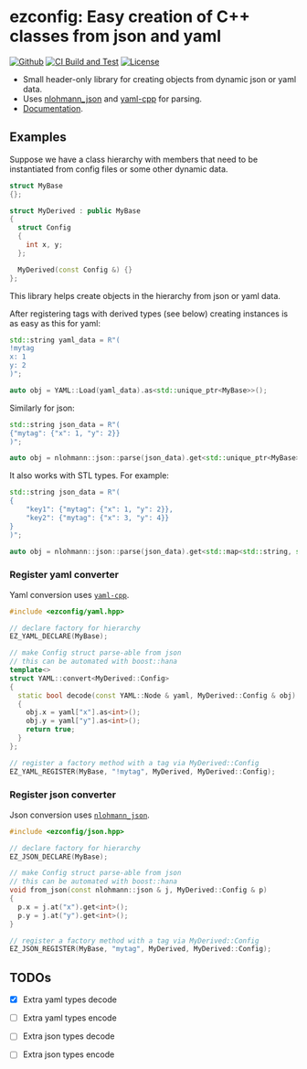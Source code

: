 # ezconfig: Easy creation of C++ classes from json and yaml

[![Github][lines-shield]][lines-link]
[![CI Build and Test][ci-shield]][ci-link]
[![License][license-shield]][license-link]

* Small header-only library for creating objects from dynamic json or yaml data.
* Uses [nlohmann_json][nlohjson-link] and [yaml-cpp][yamlcpp-link] for parsing.
* [Documentation][doc-link].

## Examples

Suppose we have a class hierarchy with members that need to be instantiated from config files or
some other dynamic data.
```cpp
struct MyBase
{};

struct MyDerived : public MyBase
{
  struct Config
  {
    int x, y;
  };

  MyDerived(const Config &) {}
};
```
This library helps create objects in the hierarchy from json or yaml data.

After registering tags with derived types (see below) creating instances is as easy as this for yaml:

```cpp
std::string yaml_data = R"(
!mytag
x: 1
y: 2
)";

auto obj = YAML::Load(yaml_data).as<std::unique_ptr<MyBase>>();
```
Similarly for json:
```cpp
std::string json_data = R"(
{"mytag": {"x": 1, "y": 2}}
)";

auto obj = nlohmann::json::parse(json_data).get<std::unique_ptr<MyBase>>();
```
It also works with STL types. For example:
```cpp
std::string json_data = R"(
{
    "key1": {"mytag": {"x": 1, "y": 2}},
    "key2": {"mytag": {"x": 3, "y": 4}}
}
)";

auto obj = nlohmann::json::parse(json_data).get<std::map<std::string, std::unique_ptr<MyBase>>>();
```

### Register yaml converter

Yaml conversion uses [`yaml-cpp`][yamlcpp-link].

```cpp
#include <ezconfig/yaml.hpp>

// declare factory for hierarchy
EZ_YAML_DECLARE(MyBase);

// make Config struct parse-able from json
// this can be automated with boost::hana
template<>
struct YAML::convert<MyDerived::Config>
{
  static bool decode(const YAML::Node & yaml, MyDerived::Config & obj)
  {
    obj.x = yaml["x"].as<int>();
    obj.y = yaml["y"].as<int>();
    return true;
  }
};

// register a factory method with a tag via MyDerived::Config
EZ_YAML_REGISTER(MyBase, "!mytag", MyDerived, MyDerived::Config);
```

### Register json converter

Json conversion uses [`nlohmann_json`][nlohjson-link].

```cpp
#include <ezconfig/json.hpp>

// declare factory for hierarchy
EZ_JSON_DECLARE(MyBase);

// make Config struct parse-able from json
// this can be automated with boost::hana
void from_json(const nlohmann::json & j, MyDerived::Config & p)
{
  p.x = j.at("x").get<int>();
  p.y = j.at("y").get<int>();
}

// register a factory method with a tag via MyDerived::Config
EZ_JSON_REGISTER(MyBase, "mytag", MyDerived, MyDerived::Config);
```

## TODOs

- [x] Extra yaml types decode
- [ ] Extra yaml types encode
- [ ] Extra json types decode
- [ ] Extra json types encode


<!-- MARKDOWN LINKS AND IMAGES -->
[doc-link]: https://pettni.github.io/ezconfig

[ci-shield]: https://img.shields.io/github/actions/workflow/status/pettni/ezconfig/build_and_test.yml?style=flat-square
[ci-link]: https://github.com/pettni/ezconfig/actions/workflows/build_and_test.yml

[license-shield]: https://img.shields.io/github/license/pettni/ezconfig.svg?style=flat-square
[license-link]: https://github.com/pettni/ezconfig/blob/master/LICENSE

[lines-shield]: https://img.shields.io/tokei/lines/github/pettni/ezconfig?style=flat-square
[lines-link]: https://github.com/pettni/ezconfig

[yamlcpp-link]: https://github.com/jbeder/yaml-cpp
[nlohjson-link]: https://github.com/nlohmann/json
